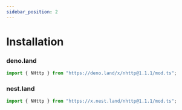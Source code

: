 ```yaml
---
sidebar_position: 2
---
```


# Installation
### deno.land
```js
import { NHttp } from "https://deno.land/x/nhttp@1.1.1/mod.ts";
```
### nest.land
```js
import { NHttp } from "https://x.nest.land/nhttp@1.1.1/mod.ts";
```
